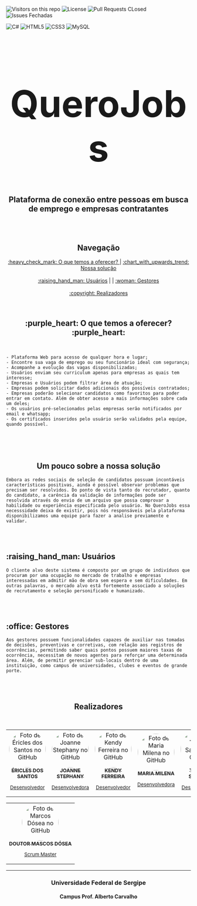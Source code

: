 ![Visitors on this repo](https://visitor-badge-reloaded.herokuapp.com/badge?page_id=marcosdosea.QueroJobs&color=55acb7&style=for-the-badge&logo=Github)
![License](https://img.shields.io/github/license/marcosdosea/QueroJobs?color=Blue&style=for-the-badge)
![Pull Requests CLosed](https://img.shields.io/github/issues-pr-closed/marcosdosea/QueroJObs?color=green&style=for-the-badge)
![Issues Fechadas](https://img.shields.io/github/issues-closed-raw/marcosdosea/QueroJobs?color=purple&style=for-the-badge)

![C#](https://img.shields.io/badge/Csharp-%23007ACC.svg?style=for-the-badge&logo=Csharp&logoColor=white)
![HTML5](https://img.shields.io/badge/html5-%23E34F26.svg?style=for-the-badge&logo=html5&logoColor=white)
![CSS3](https://img.shields.io/badge/css3-%231572B6.svg?style=for-the-badge&logo=css3&logoColor=white)
![MySQL](https://img.shields.io/badge/mysql-%23316192.svg?style=for-the-badge&logo=mysql&logoColor=white)

<h1 align=center style="font-size:100px;"> QueroJobs </h1>
<h2 align=center id="objetivo">  Plataforma de conexão entre pessoas em busca de emprego e empresas contratantes </h2>

<br><br>

<h2 align=center> Navegação </h2>
<p align="center">
 <a href="#objetivo"> :heavy_check_mark: O que temos a oferecer? </a> |
 <a href="#solucao"> :chart_with_upwards_trend: Nossa solução </a>  <br><br>
 <a href="#usuarios"> :raising_hand_man: Usuários</a> | |
 <a href="#gestores"> :woman: Gestores</a>  <br><br>
 <a href="#autor"> 	:copyright: Realizadores</a>
</p>


<br>
<h2 align=center id="objetivo">  :purple_heart: O que temos a oferecer? :purple_heart:</h2>
<br>

    - Plataforma Web para acesso de qualquer hora e lugar;
    - Encontre sua vaga de emprego ou seu funcionário ideal com segurança; 
    - Acompanhe a evolução das vagas disponibilizadas;
    - Usuários enviam seu curriculum apenas para empresas as quais tem interesse;
    - Empresas e Usuários podem filtrar área de atuação;
    - Empresas podem solicitar dados adicionais dos possíveis contratados;
    - Empresas poderão selecionar candidatos como favoritos para poder entrar em contato. Além de obter acesso a mais informações sobre cada um deles;
    - Os usuários pré-selecionados pelas empresas serão notificados por email e whatsapp;
    - Os certificados inseridos pelo usuário serão validados pela equipe, quando possível.


<br><br><br>


<h2 align=center id="solucao"> Um pouco sobre a nossa solução </h2>

    Embora as redes sociais de seleção de candidatos possuam incontáveis características positivas, ainda é possível observar problemas que precisam ser resolvidos. Do ponto de vista tanto do recrutador, quanto do candidato, a carência da validação de informações pode ser resolvida através do envio de um arquivo que possa comprovar a habilidade ou experiência especificada pelo usuário. No QueroJobs essa necesssidade deixa de existir, pois nós responsáveis pela plataforma disponibilizamos uma equipe para fazer a analise previamente e validar.

<br><br>

<h2 id="usuarios">  :raising_hand_man: Usuários</h2>

    O cliente alvo deste sistema é composto por um grupo de indivíduos que procuram por uma ocupação no mercado de trabalho e empresas interessadas em admitir mão de obra sem espera e sem dificuldades. Em outras palavras, o mercado alvo está fortemente associado a soluções de recrutamento e seleção personificado e humanizado.

<br><br>

<h2 id="gestores">:office: Gestores</h2>

    Aos gestores possuem funcionalidades capazes de auxiliar nas tomadas de decisões, preventivas e corretivas, com relação aos registros de ocorrências, permitindo saber quais pontos possuem maiores taxas de ocorrência, necessitam de novos agentes para reforçar uma determinada área. Além, de permitir gerenciar sub-locais dentro de uma instituição, como campus de universidades, clubes e eventos de grande porte.

<br><br>


<h2 id="autor" align=center>Realizadores </h2>
<br>
<table align="center">
  <tr>
    <td align="center">
      <a href="https://github.com/Ericles-Porty" target="_blank">
        <img style="border-radius:100px;" src="https://avatars.githubusercontent.com/u/67772327?v=4" width="100px;" alt="Foto de Éricles dos Santos no GitHub"/><br>
        <sub>
          <b>ÉRICLES DOS SANTOS</b>
          <p>Desenvolvedor</p>
        </sub>
      </a>
    </td>
    <td align="center">
      <a href="https://github.com/joannestephany" target="_blank">
        <img style="border-radius:100px;" src="https://avatars.githubusercontent.com/u/58868281?v=4"  width="100px;" alt="Foto de Joanne Stephany no GitHub"/><br>
        <sub>
          <b>JOANNE STEPHANY</b>
          <p>Desenvolvedora</p>
        </sub>
      </a>
    </td>
    <td align="center">
      <a href="https://github.com/Kendy619" target="_blank">
        <img style="border-radius:100px;" src="https://avatars.githubusercontent.com/u/68467958?v=4" target="_blank"  width="100px;" alt="Foto de Kendy Ferreira no GitHub"/><br>
        <sub>
          <b>KENDY FERREIRA</b>
          <p>Desenvolvedor</p>
        </sub>
      </a>
    </td>
    <td align="center">
      <a href="https://github.com/MariaMilena" target="_blank">
        <img style="border-radius:100px;" src="https://avatars.githubusercontent.com/u/65188572?v=4" target="_blank"  width="100px;" alt="Foto de Maria Milena no GitHub"/><br>
        <sub>
          <b>MARIA MILENA</b>
          <p>Desenvolvedora</p>
        </sub>
      </a>
    </td>
    <td align="center">
      <a href="https://github.com/XxthiagoboyXx" target="_blank">
        <img style="border-radius:100px;" src="https://avatars.githubusercontent.com/u/72053163?v=4" width="100px;" alt="Foto de Thiago Santos no GitHub"/><br>
        <sub>
          <b>THIAGO SANTOS</b>
          <p>Desenvolvedor</p>
        </sub>
      </a>
    </td>
  </tr>
</table>
<table align="center">
  <tr>
    <td align="center">
      <a href="https://github.com/marcosdosea" target="_blank">
        <img style="border-radius:100px;" src="https://avatars.githubusercontent.com/u/7799935?v=4" target="_blank" width="100px;" alt="Foto de Marcos Dósea no GitHub"/><br>
        <sub>
          <b>DOUTOR MASCOS DÓSEA</b>
          <p>Scrum Master</p>
        </sub>
      </a>
    </td>
   </tr>
</table>


***
<h3  align=center>Universidade Federal de Sergipe</h3>
<h4  align=center>Campus Prof. Alberto Carvalho</h4>


